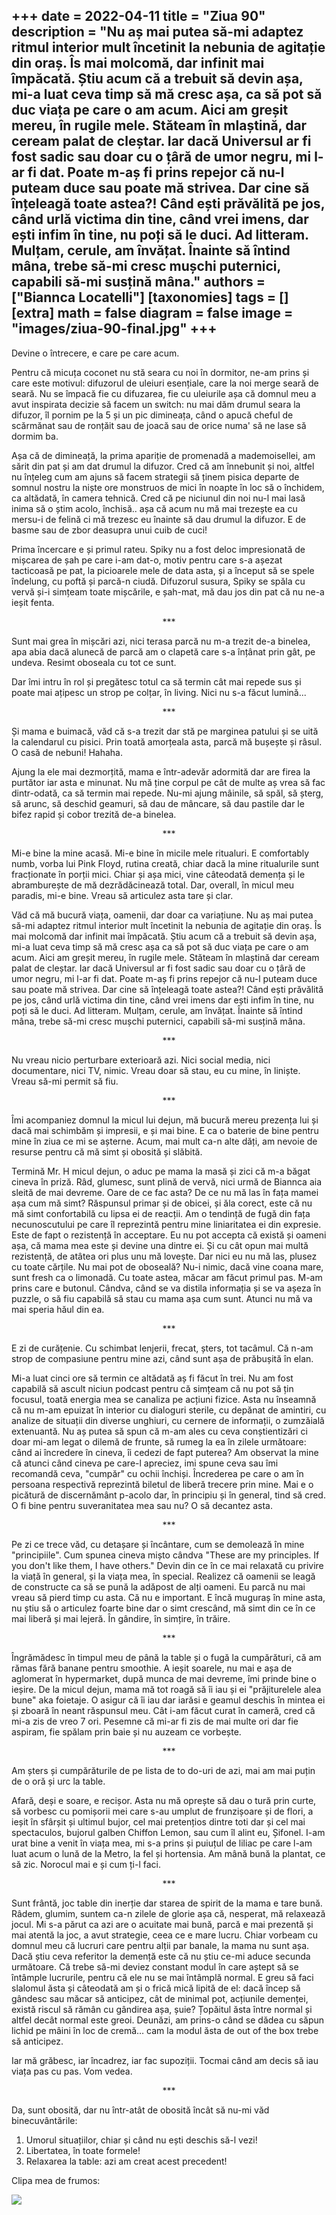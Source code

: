 
+++
date = 2022-04-11
title = "Ziua 90"
description = "Nu aș mai putea să-mi adaptez ritmul interior mult încetinit la nebunia de agitație din oraș. Îs mai molcomă, dar infinit mai împăcată. Știu acum că a trebuit să devin așa, mi-a luat ceva timp să mă cresc așa, ca să pot să duc viața pe care o am acum. Aici am greșit mereu, în rugile mele. Stăteam în mlaștină, dar ceream palat de cleștar. Iar dacă Universul ar fi fost sadic sau doar cu o țâră de umor negru, mi l-ar fi dat. Poate m-aș fi prins repejor că nu-l puteam duce sau poate mă strivea. Dar cine să înțeleagă toate astea?! Când ești prăvălită pe jos, când urlă victima din tine, când vrei imens, dar ești infim în tine, nu poți să le duci. Ad litteram. Mulțam, cerule, am învățat. Înainte să întind mâna, trebe să-mi cresc mușchi puternici, capabili să-mi susțină mâna."
authors = ["Biannca Locatelli"]
[taxonomies]
tags = []
[extra]
math = false
diagram = false
image = "images/ziua-90-final.jpg"
+++
---

Devine o întrecere, e care pe care acum.

Pentru că micuța coconet nu stă seara cu noi în dormitor, ne-am prins și care este motivul: difuzorul de uleiuri esențiale, care la noi merge seară de seară. Nu se împacă fie cu difuzarea, fie cu uleiurile așa că domnul meu a avut inspirata decizie să facem un switch: nu mai dăm drumul seara la difuzor, îl pornim pe la 5 și un pic dimineața, când o apucă cheful de scărmănat sau de ronțăit sau de joacă sau de orice numa' să ne lase să dormim ba.

Așa că de dimineață, la prima apariție de promenadă a mademoisellei, am sărit din pat și am dat drumul la difuzor. Cred că am înnebunit și noi, altfel nu înțeleg cum am ajuns să facem strategii să ținem pisica departe de somnul nostru la niște ore monstruos de mici în noapte în loc să o închidem, ca altădată, în camera tehnică. Cred că pe niciunul din noi nu-l mai lasă inima să o știm acolo, închisă.. așa că acum nu mă mai trezește ea cu mersu-i de felină ci mă trezesc eu înainte să dau drumul la difuzor. E de basme sau de zbor deasupra unui cuib de cuci!

Prima încercare e și primul rateu. Spiky nu a fost deloc impresionată de mișcarea de șah pe care i-am dat-o, motiv pentru care s-a așezat tacticoasă pe pat, la picioarele mele de data asta, și a început să se spele îndelung, cu poftă și parcă-n ciudă. Difuzorul susura, Spiky se spăla cu vervă și-i simțeam toate mișcările, e șah-mat, mă dau jos din pat că nu ne-a ieșit fenta.

<p style="text-align: center;">***</p>

Sunt mai grea în mișcări azi, nici terasa parcă nu m-a trezit de-a binelea, apa abia dacă alunecă de parcă am o clapetă care s-a înțânat prin gât, pe undeva. Resimt oboseala cu tot ce sunt.

Dar îmi intru în rol și pregătesc totul ca să termin cât mai repede sus și poate mai ațipesc un strop pe colțar, în living. Nici nu s-a făcut lumină...

<p style="text-align: center;">***</p>

Și mama e buimacă, văd că s-a trezit dar stă pe marginea patului și se uită la calendarul cu pisici. Prin toată amorțeala asta, parcă mă bușește și râsul. O casă de nebuni! Hahaha.

Ajung la ele mai dezmorțită, mama e într-adevăr adormită dar are firea la purtător iar asta e minunat. Nu mă ține corpul pe cât de multe aș vrea să fac dintr-odată, ca să termin mai repede. Nu-mi ajung mâinile, să spăl, să șterg, să arunc, să deschid geamuri, să dau de mâncare, să dau pastile dar le bifez rapid și cobor trezită de-a binelea.

<p style="text-align: center;">***</p>

Mi-e bine la mine acasă. Mi-e bine în micile mele ritualuri. E comfortably numb, vorba lui Pink Floyd, rutina creată, chiar dacă la mine ritualurile sunt fracționate în porții mici. Chiar și așa mici, vine câteodată demența și le abramburește de mă dezrădăcinează total. Dar, overall, în micul meu paradis, mi-e bine. Vreau să articulez asta tare și clar.

Văd că mă bucură viața, oamenii, dar doar ca variațiune. Nu aș mai putea să-mi adaptez ritmul interior mult încetinit la nebunia de agitație din oraș. Îs mai molcomă dar infinit mai împăcată. Știu acum că a trebuit să devin așa, mi-a luat ceva timp să mă cresc așa ca să pot să duc viața pe care o am acum. Aici am greșit mereu, în rugile mele. Stăteam în mlaștină dar ceream palat de cleștar. Iar dacă Universul ar fi fost sadic sau doar cu o țâră de umor negru, mi l-ar fi dat. Poate m-aș fi prins repejor că nu-l puteam duce sau poate mă strivea. Dar cine să înțeleagă toate astea?! Când ești prăvălită pe jos, când urlă victima din tine, când vrei imens dar ești infim în tine, nu poți să le duci. Ad litteram. Mulțam, cerule, am învățat. Înainte să întind mâna, trebe să-mi cresc mușchi puternici, capabili să-mi susțină mâna.

<p style="text-align: center;">***</p>

Nu vreau nicio perturbare exterioară azi. Nici social media, nici documentare, nici TV, nimic. Vreau doar să stau, eu cu mine, în liniște. Vreau să-mi permit să fiu.

<p style="text-align: center;">***</p>

Îmi acompaniez domnul la micul lui dejun, mă bucură mereu prezența lui și dacă mai schimbăm și impresii, e și mai bine. E ca o baterie de bine pentru mine în ziua ce mi se așterne. Acum, mai mult ca-n alte dăți, am nevoie de resurse pentru că mă simt și obosită și slăbită.

Termină Mr. H micul dejun, o aduc pe mama la masă și zici că m-a băgat cineva în priză. Râd, glumesc, sunt plină de vervă, nici urmă de Biannca aia sleită de mai devreme. Oare de ce fac asta? De ce nu mă las în fața mamei așa cum mă simt? Răspunsul primar și de obicei, și ăla corect, este că nu mă simt confortabilă cu lipsa ei de reacții. Am o tendință de fugă din fața necunoscutului pe care îl reprezintă pentru mine liniaritatea ei din expresie. Este de fapt o rezistență în acceptare. Eu nu pot accepta că există și oameni așa, că mama mea este și devine una dintre ei. Și cu cât opun mai multă rezistență, de atâtea ori plus unu mă lovește. Dar nici eu nu mă las, plusez cu toate cărțile. Nu mai pot de oboseală? Nu-i nimic, dacă vine coana mare, sunt fresh ca o limonadă. Cu toate astea, măcar am făcut primul pas. M-am prins care e butonul. Cândva, când se va distila informația și se va așeza în puzzle, o să fiu capabilă să stau cu mama așa cum sunt. Atunci nu mă va mai speria hăul din ea.

<p style="text-align: center;">***</p>

E zi de curățenie. Cu schimbat lenjerii, frecat, șters, tot tacâmul. Că n-am strop de compasiune pentru mine azi, când sunt așa de prăbușită în elan.

Mi-a luat cinci ore să termin ce altădată aș fi făcut în trei. Nu am fost capabilă să ascult niciun podcast pentru că simțeam că nu pot să țin focusul, toată energia mea se canaliza pe acțiuni fizice. Asta nu înseamnă că nu m-am epuizat în interior cu dialoguri sterile, cu depănat de amintiri, cu analize de situații din diverse unghiuri, cu cernere de informații, o zumzăială extenuantă. Nu aș putea să spun că m-am ales cu ceva conștientizări ci doar mi-am legat o dilemă de frunte, să rumeg la ea în zilele următoare: când ai încredere în cineva, îi cedezi de fapt puterea? Am observat la mine că atunci când cineva pe care-l apreciez, imi spune ceva sau îmi recomandă ceva, "cumpăr" cu ochii închiși. Încrederea pe care o am în persoana respectivă reprezintă biletul de liberă trecere prin mine. Mai e o picătură de discernământ p-acolo dar, în principiu și în general, tind să cred. O fi bine pentru suveranitatea mea sau nu? O să decantez asta.

<p style="text-align: center;">***</p>

Pe zi ce trece văd, cu detașare și încântare, cum se demolează în mine "principiile". Cum spunea cineva mișto cândva "These are my principles. If you don't like them, I have others." Devin din ce în ce mai relaxată cu privire la viață în general, și la viața mea, în special. Realizez că oamenii se leagă de constructe ca să se pună la adăpost de alți oameni. Eu parcă nu mai vreau să pierd timp cu asta. Că nu e important. E încă muguraș în mine asta, nu știu să o articulez foarte bine dar o simt crescând, mă simt din ce în ce mai liberă și mai lejeră. În gândire, în simțire, în trăire.

<p style="text-align: center;">***</p>

Îngrămădesc în timpul meu de până la table și o fugă la cumpărături, că am rămas fără banane pentru smoothie. A ieșit soarele, nu mai e așa de aglomerat în hypermarket, după munca de mai devreme, îmi prinde bine o ieșire. De la micul dejun, mama mă tot roagă să îi iau și ei "prăjiturelele alea bune" aka foietaje. O asigur că îi iau dar iarăsi e geamul deschis în mintea ei și zboară în neant răspunsul meu. Cât i-am făcut curat în cameră, cred că mi-a zis de vreo 7 ori. Pesemne că mi-ar fi zis de mai multe ori dar fie aspiram, fie spălam prin baie și nu auzeam ce vorbește.

<p style="text-align: center;">***</p>

Am șters și cumpărăturile de pe lista de to do-uri de azi, mai am mai puțin de o oră și urc la table.

Afară, deși e soare, e recișor. Asta nu mă oprește să dau o tură prin curte, să vorbesc cu pomișorii mei care s-au umplut de frunzișoare și de flori, a ieșit în sfârșit și ultimul bujor, cel mai pretențios dintre toti dar și cel mai spectaculos, bujorul galben Chiffon Lemon, sau cum îl alint eu, Șifonel. I-am urat bine a venit în viața mea, mi s-a prins și puiuțul de liliac pe care l-am luat acum o lună de la Metro, la fel și hortensia. Am mână bună la plantat, ce să zic. Norocul mai e și cum ți-l faci.

<p style="text-align: center;">***</p>

Sunt frântă, joc table din inerție dar starea de spirit de la mama e tare bună. Râdem, glumim, suntem ca-n zilele de glorie așa că, nesperat, mă relaxează jocul. Mi s-a părut ca azi are o acuitate mai bună, parcă e mai prezentă și mai atentă la joc, a avut strategie, ceea ce e mare lucru. Chiar vorbeam cu domnul meu că lucruri care pentru alții par banale, la mama nu sunt așa. Dacă știu ceva referitor la demență este că nu știu ce-mi aduce secunda următoare. Că trebe să-mi deviez constant modul în care aștept să se întâmple lucrurile, pentru că ele nu se mai întâmplă normal. E greu să faci slalomul ăsta și câteodată am și o frică mică lipită de el: dacă încep să gândesc sau măcar să anticipez, cât de minimal pot, acțiunile demenței, există riscul să rămân cu gândirea așa, șuie? Țopăitul ăsta între normal și altfel decât normal este greoi. Deunăzi, am prins-o când se dădea cu săpun lichid pe mâini în loc de cremă… cam la modul ăsta de out of the box trebe să anticipez.

Iar mă grăbesc, iar încadrez, iar fac supoziții. Tocmai când am decis să iau viața pas cu pas. Vom vedea.

<p style="text-align: center;">***</p>

Da, sunt obosită, dar nu într-atât de obosită încât să nu-mi văd binecuvântările:
1. Umorul situațiilor, chiar și când nu ești deschis să-l vezi!
2. Libertatea, în toate formele!
3. Relaxarea la table: azi am creat acest precedent!

Clipa mea de frumos:

<div class="flex justify-center">
  <img src="images/yellow.jpeg" />
</div>
